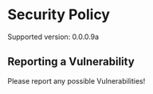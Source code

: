 # Security Policy
Supported version: 0.0.0.9a

## Reporting a Vulnerability
Please report any possible Vulnerabilities!
